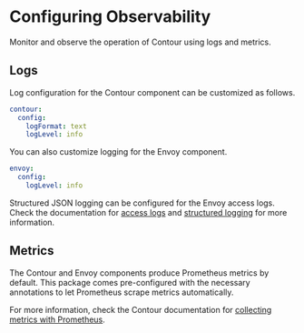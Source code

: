 # Configuring Observability

Monitor and observe the operation of Contour using logs and metrics.

## Logs

Log configuration for the Contour component can be customized as follows.

```yaml
contour:
  config:
    logFormat: text
    logLevel: info
```

You can also customize logging for the Envoy component.

```yaml
envoy:
  config:
    logLevel: info
```

Structured JSON logging can be configured for the Envoy access logs. Check the documentation for [access logs](https://projectcontour.io/docs/latest/config/access-logging/) and [structured logging](https://projectcontour.io/docs/latest/guides/structured-logs/) for more information.

## Metrics

The Contour and Envoy components produce Prometheus metrics by default. This package comes pre-configured with the necessary annotations to let Prometheus scrape metrics automatically.

For more information, check the Contour documentation for [collecting metrics with Prometheus](https://projectcontour.io/docs/latest/guides/prometheus).
